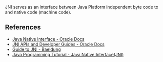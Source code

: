 
JNI serves as an interface between Java Platform independent byte code to and native code (machine code).

## References

- [Java Native Interface - Oracle Docs](https://docs.oracle.com/javase/7/docs/technotes/guides/jni/spec/intro.html)
- [JNI APIs and Developer Guides - Oracle Docs](https://docs.oracle.com/javase/8/docs/technotes/guides/jni/)
- [Guide to JNI - Baeldung](https://www.baeldung.com/jni)
- [Java Programming Tutorial - Java Native Interface(JNI)](https://www3.ntu.edu.sg/home/ehchua/programming/java/javanativeinterface.html)
